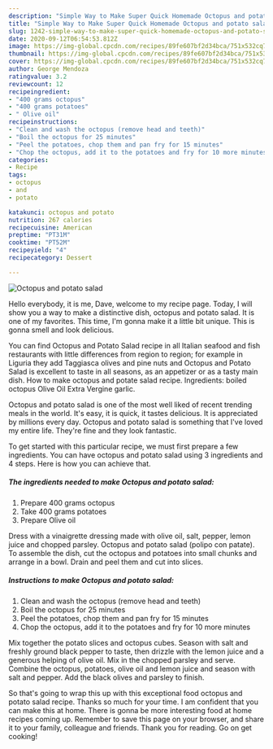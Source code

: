 ```yaml
---
description: "Simple Way to Make Super Quick Homemade Octopus and potato salad"
title: "Simple Way to Make Super Quick Homemade Octopus and potato salad"
slug: 1242-simple-way-to-make-super-quick-homemade-octopus-and-potato-salad
date: 2020-09-12T06:54:53.812Z
image: https://img-global.cpcdn.com/recipes/89fe607bf2d34bca/751x532cq70/octopus-and-potato-salad-recipe-main-photo.jpg
thumbnail: https://img-global.cpcdn.com/recipes/89fe607bf2d34bca/751x532cq70/octopus-and-potato-salad-recipe-main-photo.jpg
cover: https://img-global.cpcdn.com/recipes/89fe607bf2d34bca/751x532cq70/octopus-and-potato-salad-recipe-main-photo.jpg
author: George Mendoza
ratingvalue: 3.2
reviewcount: 12
recipeingredient:
- "400 grams octopus"
- "400 grams potatoes"
- " Olive oil"
recipeinstructions:
- "Clean and wash the octopus (remove head and teeth)"
- "Boil the octopus for 25 minutes"
- "Peel the potatoes, chop them and pan fry for 15 minutes"
- "Chop the octopus, add it to the potatoes and fry for 10 more minutes"
categories:
- Recipe
tags:
- octopus
- and
- potato

katakunci: octopus and potato 
nutrition: 267 calories
recipecuisine: American
preptime: "PT31M"
cooktime: "PT52M"
recipeyield: "4"
recipecategory: Dessert

---
```



![Octopus and potato salad](https://img-global.cpcdn.com/recipes/89fe607bf2d34bca/751x532cq70/octopus-and-potato-salad-recipe-main-photo.jpg)

Hello everybody, it is me, Dave, welcome to my recipe page. Today, I will show you a way to make a distinctive dish, octopus and potato salad. It is one of my favorites. This time, I'm gonna make it a little bit unique. This is gonna smell and look delicious.

You can find Octopus and Potato Salad recipe in all Italian seafood and fish restaurants with little differences from region to region; for example in Liguria they add Taggiasca olives and pine nuts and Octopus and Potato Salad is excellent to taste in all seasons, as an appetizer or as a tasty main dish. How to make octopus and potate salad recipe. Ingredients: boiled octopus Olive Oil Extra Vergine garlic.

Octopus and potato salad is one of the most well liked of recent trending meals in the world. It's easy, it is quick, it tastes delicious. It is appreciated by millions every day. Octopus and potato salad is something that I've loved my entire life. They're fine and they look fantastic.


To get started with this particular recipe, we must first prepare a few ingredients. You can have octopus and potato salad using 3 ingredients and 4 steps. Here is how you can achieve that.

<!--inarticleads1-->

##### The ingredients needed to make Octopus and potato salad:

1. Prepare 400 grams octopus
1. Take 400 grams potatoes
1. Prepare  Olive oil


Dress with a vinaigrette dressing made with olive oil, salt, pepper, lemon juice and chopped parsley. Octopus and potato salad (polipo con patate). To assemble the dish, cut the octopus and potatoes into small chunks and arrange in a bowl. Drain and peel them and cut into slices. 

<!--inarticleads2-->

##### Instructions to make Octopus and potato salad:

1. Clean and wash the octopus (remove head and teeth)
1. Boil the octopus for 25 minutes
1. Peel the potatoes, chop them and pan fry for 15 minutes
1. Chop the octopus, add it to the potatoes and fry for 10 more minutes


Mix together the potato slices and octopus cubes. Season with salt and freshly ground black pepper to taste, then drizzle with the lemon juice and a generous helping of olive oil. Mix in the chopped parsley and serve. Combine the octopus, potatoes, olive oil and lemon juice and season with salt and pepper. Add the black olives and parsley to finish. 

So that's going to wrap this up with this exceptional food octopus and potato salad recipe. Thanks so much for your time. I am confident that you can make this at home. There is gonna be more interesting food at home recipes coming up. Remember to save this page on your browser, and share it to your family, colleague and friends. Thank you for reading. Go on get cooking!
